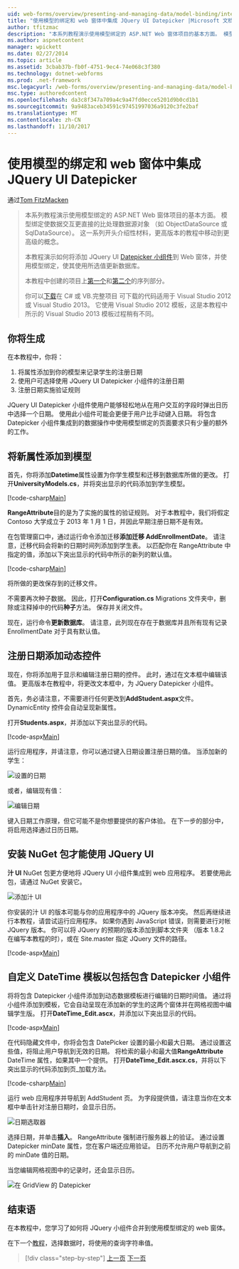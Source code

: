```yaml
---
uid: web-forms/overview/presenting-and-managing-data/model-binding/integrating-jquery-ui
title: "使用模型的绑定和 web 窗体中集成 JQuery UI Datepicker |Microsoft 文档"
author: tfitzmac
description: "本系列教程演示使用模型绑定的 ASP.NET Web 窗体项目的基本方面。 模型绑定使数据交互详细直接-..."
ms.author: aspnetcontent
manager: wpickett
ms.date: 02/27/2014
ms.topic: article
ms.assetid: 3cbab37b-fb0f-4751-9ec4-74e068c3f380
ms.technology: dotnet-webforms
ms.prod: .net-framework
msc.legacyurl: /web-forms/overview/presenting-and-managing-data/model-binding/integrating-jquery-ui
msc.type: authoredcontent
ms.openlocfilehash: da3c8f347a709a4c9a47fd0ecce5201d9b0cd1b1
ms.sourcegitcommit: 9a9483aceb34591c97451997036a9120c3fe2baf
ms.translationtype: MT
ms.contentlocale: zh-CN
ms.lasthandoff: 11/10/2017
---
```

<a name="integrating-jquery-ui-datepicker-with-model-binding-and-web-forms"></a>使用模型的绑定和 web 窗体中集成 JQuery UI Datepicker
====================
通过[Tom FitzMacken](https://github.com/tfitzmac)

> 本系列教程演示使用模型绑定的 ASP.NET Web 窗体项目的基本方面。 模型绑定使数据交互更直接的比处理数据源对象 （如 ObjectDataSource 或 SqlDataSource）。 这一系列开头介绍性材料，更高版本的教程中移动到更高级的概念。
> 
> 本教程演示如何将添加 JQuery UI [Datepicker 小组件](http://jqueryui.com/datepicker/)到 Web 窗体，并使用模型绑定，使其使用所选值更新数据库。
> 
> 本教程中创建的项目上[第一个](retrieving-data.md)和[第二个](updating-deleting-and-creating-data.md)的序列部分。
> 
> 你可以[下载](https://go.microsoft.com/fwlink/?LinkId=286116)在 C# 或 VB.完整项目 可下载的代码适用于 Visual Studio 2012 或 Visual Studio 2013。 它使用 Visual Studio 2012 模板，这是本教程中所示的 Visual Studio 2013 模板过程稍有不同。


## <a name="what-youll-build"></a>你将生成

在本教程中，你将：

1. 将属性添加到你的模型来记录学生的注册日期
2. 使用户可选择使用 JQuery UI Datepicker 小组件的注册日期
3. 注册日期实施验证规则

JQuery UI Datepicker 小组件使用户能够轻松地从在用户交互的字段时弹出日历中选择一个日期。 使用此小组件可能会更便于用户比手动键入日期。 将包含 Datepicker 小组件集成到的数据操作中使用模型绑定的页面要求只有少量的额外的工作。

## <a name="add-a-new-property-to-the-model"></a>将新属性添加到模型

首先，你将添加**Datetime**属性设置为你学生模型和迁移到数据库所做的更改。 打开**UniversityModels.cs**，并将突出显示的代码添加到学生模型。

[!code-csharp[Main](integrating-jquery-ui/samples/sample1.cs?highlight=16-18)]

**RangeAttribute**目的是为了实施的属性的验证规则。 对于本教程中，我们将假定 Contoso 大学成立于 2013 年 1 月 1 日，并因此早期注册日期不是有效。

在包管理窗口中，通过运行命令添加迁移**添加迁移 AddEnrollmentDate**。 请注意，迁移代码会将新的日期时间列添加到学生表。 以匹配你在 RangeAttribute 中指定的值，添加以下突出显示的代码中所示的新列的默认值。

[!code-csharp[Main](integrating-jquery-ui/samples/sample2.cs?highlight=11)]

将所做的更改保存到的迁移文件。

不需要再次种子数据。 因此，打开**Configuration.cs** Migrations 文件夹中，删除或注释掉中的代码**种子**方法。 保存并关闭文件。

现在，运行命令**更新数据库**。 请注意，此列现在存在于数据库并且所有现有记录 EnrollmentDate 对于具有默认值。

## <a name="add-dynamic-controls-for-enrollment-date"></a>注册日期添加动态控件

现在，你将添加用于显示和编辑注册日期的控件。 此时，通过在文本框中编辑该值。 更高版本在教程中，将更改文本框中，为 JQuery Datepicker 小组件。

首先，务必请注意，不需要进行任何更改到**AddStudent.aspx**文件。 DynamicEntity 控件会自动呈现新属性。

打开**Students.aspx**，并添加以下突出显示的代码。

[!code-aspx[Main](integrating-jquery-ui/samples/sample3.aspx?highlight=13)]

运行应用程序，并请注意，你可以通过键入日期设置注册日期的值。 当添加新的学生：

![设置的日期](integrating-jquery-ui/_static/image1.png)

或者，编辑现有值：

![编辑日期](integrating-jquery-ui/_static/image2.png)

键入日期工作原理，但它可能不是你想要提供的客户体验。 在下一步的部分中，将启用选择通过日历日期。

## <a name="install-nuget-package-to-work-with-jquery-ui"></a>安装 NuGet 包才能使用 JQuery UI

**汁 UI** NuGet 包更方便地将 JQuery UI 小组件集成到 web 应用程序。 若要使用此包，请通过 NuGet 安装它。

![添加汁 UI](integrating-jquery-ui/_static/image3.png)

你安装的汁 UI 的版本可能与你的应用程序中的 JQuery 版本冲突。 然后再继续进行本教程，请尝试运行应用程序。 如果你遇到 JavaScript 错误，则需要进行对帐 JQuery 版本。 你可以将 JQuery 的预期的版本添加到脚本文件夹 （版本 1.8.2 在编写本教程的时），或在 Site.master 指定 JQuery 文件的路径。

[!code-aspx[Main](integrating-jquery-ui/samples/sample4.aspx)]

## <a name="customize-datetime-template-to-include-datepicker-widget"></a>自定义 DateTime 模板以包括包含 Datepicker 小组件

将将包含 Datepicker 小组件添加到动态数据模板进行编辑的日期时间值。 通过将小组件添加到模板，它会自动呈现在添加新的学生的这两个窗体并在网格视图中编辑学生版。 打开**DateTime\_Edit.ascx**，并添加以下突出显示的代码。

[!code-aspx[Main](integrating-jquery-ui/samples/sample5.aspx?highlight=3)]

在代码隐藏文件中，你将会包含 DatePicker 设置的最小和最大日期。 通过设置这些值，将阻止用户导航到无效的日期。 将检索的最小和最大值**RangeAttribute** DateTime 属性，如果其中一个提供。 打开**DateTime\_Edit.ascx.cs**，并将以下突出显示的代码添加到页\_加载方法。

[!code-csharp[Main](integrating-jquery-ui/samples/sample6.cs?highlight=9-14)]

运行 web 应用程序并导航到 AddStudent 页。 为字段提供值，请注意当你在文本框中单击针对注册日期时，会显示日历。

![日期选取器](integrating-jquery-ui/_static/image4.png)

选择日期，并单击**插入**。 RangeAttribute 强制进行服务器上的验证。 通过设置 Datepicker minDate 属性，您在客户端还应用验证。 日历不允许用户导航到之前的 minDate 值的日期。

当您编辑网格视图中的记录时，还会显示日历。

![在 GridView 的 Datepicker](integrating-jquery-ui/_static/image5.png)

## <a name="conclusion"></a>结束语

在本教程中，您学习了如何将 JQuery 小组件合并到使用模型绑定的 web 窗体。

在下一个[教程](using-query-string-values-to-retrieve-data.md)，选择数据时，将使用的查询字符串值。

>[!div class="step-by-step"]
[上一页](sorting-paging-and-filtering-data.md)
[下一页](using-query-string-values-to-retrieve-data.md)
